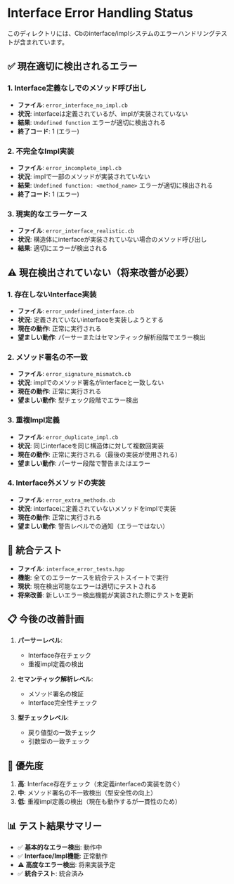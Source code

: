 # Interface Error Handling Status

このディレクトリには、Cbのinterface/implシステムのエラーハンドリングテストが含まれています。

## ✅ 現在適切に検出されるエラー

### 1. Interface定義なしでのメソッド呼び出し
- **ファイル**: `error_interface_no_impl.cb`
- **状況**: interfaceは定義されているが、implが実装されていない
- **結果**: `Undefined function` エラーが適切に検出される
- **終了コード**: 1 (エラー)

### 2. 不完全なImpl実装
- **ファイル**: `error_incomplete_impl.cb`
- **状況**: implで一部のメソッドが実装されていない
- **結果**: `Undefined function: <method_name>` エラーが適切に検出される
- **終了コード**: 1 (エラー)

### 3. 現実的なエラーケース
- **ファイル**: `error_interface_realistic.cb`
- **状況**: 構造体にinterfaceが実装されていない場合のメソッド呼び出し
- **結果**: 適切にエラーが検出される

## ⚠️ 現在検出されていない（将来改善が必要）

### 1. 存在しないInterface実装
- **ファイル**: `error_undefined_interface.cb`
- **状況**: 定義されていないinterfaceを実装しようとする
- **現在の動作**: 正常に実行される
- **望ましい動作**: パーサーまたはセマンティック解析段階でエラー検出

### 2. メソッド署名の不一致
- **ファイル**: `error_signature_mismatch.cb`
- **状況**: implでのメソッド署名がinterfaceと一致しない
- **現在の動作**: 正常に実行される
- **望ましい動作**: 型チェック段階でエラー検出

### 3. 重複Impl定義
- **ファイル**: `error_duplicate_impl.cb`
- **状況**: 同じinterfaceを同じ構造体に対して複数回実装
- **現在の動作**: 正常に実行される（最後の実装が使用される）
- **望ましい動作**: パーサー段階で警告またはエラー

### 4. Interface外メソッドの実装
- **ファイル**: `error_extra_methods.cb`
- **状況**: interfaceに定義されていないメソッドをimplで実装
- **現在の動作**: 正常に実行される
- **望ましい動作**: 警告レベルでの通知（エラーではない）

## 🔄 統合テスト

- **ファイル**: `interface_error_tests.hpp`
- **機能**: 全てのエラーケースを統合テストスイートで実行
- **現状**: 現在検出可能なエラーは適切にテストされる
- **将来改善**: 新しいエラー検出機能が実装された際にテストを更新

## 📋 今後の改善計画

1. **パーサーレベル**:
   - Interface存在チェック
   - 重複impl定義の検出

2. **セマンティック解析レベル**:
   - メソッド署名の検証
   - Interface完全性チェック

3. **型チェックレベル**:
   - 戻り値型の一致チェック
   - 引数型の一致チェック

## 🎯 優先度

1. **高**: Interface存在チェック（未定義interfaceの実装を防ぐ）
2. **中**: メソッド署名の不一致検出（型安全性の向上）
3. **低**: 重複impl定義の検出（現在も動作するが一貫性のため）

## 📊 テスト結果サマリー

- ✅ **基本的なエラー検出**: 動作中
- ✅ **Interface/Impl機能**: 正常動作
- ⚠️ **高度なエラー検出**: 将来実装予定
- ✅ **統合テスト**: 統合済み
